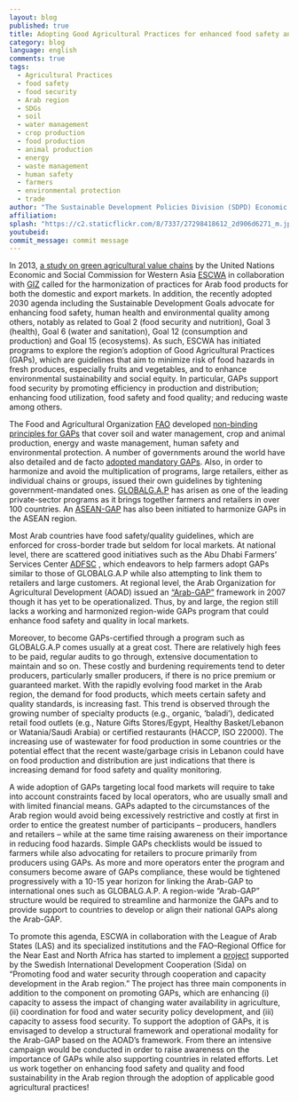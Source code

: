 ```yaml
---
layout: blog
published: true
title: Adopting Good Agricultural Practices for enhanced food safety and security in the Arab region
category: blog
language: english
comments: true
tags: 
  - Agricultural Practices
  - food safety
  - food security
  - Arab region
  - SDGs
  - soil
  - water management
  - crop production
  - food production
  - animal production
  - energy
  - waste management
  - human safety
  - farmers
  - environmental protection
  - trade
author: "The Sustainable Development Policies Division (SDPD) Economic and Social Commission for Western Asia (ESCWA)"
affiliation: 
splash: "https://c2.staticflickr.com/8/7337/27298418612_2d906d6271_m.jpg"
youtubeid: 
commit_message: commit message
---
```

In 2013, [a study on green agricultural value chains](https://www.unescwa.org/publications/green-agricultural-value-chains-improved-livelihood-arab-region) by the United Nations Economic and Social Commission for Western Asia [ESCWA](https://www.unescwa.org/) in collaboration with [GIZ](https://www.giz.de/en/html/index.html) called for the harmonization of practices for Arab food products for both the domestic and export markets. <!-- more --> In addition, the recently adopted 2030 agenda including  the Sustainable Development Goals advocate for enhancing food safety, human health and environmental quality among others, notably as related to Goal 2 (food security and nutrition), Goal 3 (health), Goal 6 (water and sanitation), Goal 12 (consumption and production) and Goal 15 (ecosystems).  As such, ESCWA has initiated programs to explore the region’s adoption of Good Agricultural Practices (GAPs), which are guidelines that aim to minimize risk of food hazards in fresh produces, especially fruits and vegetables, and to enhance environmental sustainability and social equity. In particular, GAPs support food security by promoting efficiency in production and distribution; enhancing food utilization, food safety and food quality; and reducing waste among others. 

The Food and Agricultural Organization [FAO]( http://www.fao.org/home/en/) developed [non-binding principles for GAPs](http://www.fao.org/prods/gap/home/principles_en.htm) that cover soil and water management, crop and animal production, energy and waste management, human safety and environmental protection. A number of governments around the world have also detailed and de facto [adopted mandatory GAPs](https://www.ams.usda.gov/services/auditing/gap-ghp).  Also, in order to harmonize and avoid the multiplication of programs, large retailers, either as individual chains or groups, issued their own guidelines by tightening government-mandated ones. [GLOBALG.A.P](http://www.globalgap.org/uk_en/) has arisen as one of the leading private-sector programs as it brings together farmers and retailers in over 100 countries.  An [ASEAN-GAP](http://www.asean.org/?static_post=asean-gap-food-safety-module) has also been initiated to harmonize GAPs in the ASEAN region.

Most Arab countries have food safety/quality guidelines, which are enforced for cross-border trade but seldom for local markets. At national level, there are scattered good initiatives such as the Abu Dhabi Farmers’ Services Center [ADFSC](http://www.adfsc.ae/en/pages/home.aspx) , which endeavors to help farmers adopt GAPs similar to those of GLOBALG.A.P while also attempting to link them to retailers and large customers. At regional level, the Arab Organization for Agricultural Development (AOAD) issued an [“Arab-GAP”](http://aoad.org/publications/GuideAgpract.pdf) framework in 2007 though it has yet to be operationalized. Thus, by and large, the region still lacks a working and harmonized region-wide GAPs program that could enhance food safety and quality in local markets.

Moreover, to become GAPs-certified through a program such as GLOBALG.A.P comes usually at a great cost. There are relatively high fees to be paid, regular audits to go through, extensive documentation to maintain and so on. These costly and burdening requirements tend to deter producers, particularly smaller producers, if there is no price premium or guaranteed market. With the rapidly evolving food market in the Arab region, the demand for food products, which meets certain safety and quality standards, is increasing fast. This trend is observed through the growing number of specialty products (e.g., organic, ‘baladi’), dedicated retail food outlets (e.g., Nature Gifts Stores/Egypt, Healthy Basket/Lebanon or Watania/Saudi Arabia) or certified restaurants (HACCP, ISO 22000).  The increasing use of wastewater for food production in some countries or the potential effect that the recent waste/garbage crisis in Lebanon could have on food production and distribution are just indications that there is increasing demand for food safety and quality monitoring. 

A wide adoption of GAPs targeting local food markets will require to take into account constraints faced by local operators, who are usually small and with limited financial means. GAPs adapted to the circumstances of the Arab region would avoid being excessively restrictive and costly at first in order to entice the greatest number of participants – producers, handlers and retailers – while at the same time raising awareness on their importance in reducing food hazards. Simple GAPs checklists would be issued to farmers while also advocating for retailers to procure primarily from producers using GAPs. As more and more operators enter the program and consumers become aware of GAPs compliance, these would be tightened progressively with a 10-15 year horizon for linking the Arab-GAP to international ones such as GLOBALG.A.P. A region-wide “Arab-GAP” structure would be required to streamline and harmonize the GAPs and to provide support to countries to develop or align their national GAPs along the Arab-GAP.  

To promote this agenda, ESCWA in collaboration with the League of Arab States (LAS) and its specialized institutions and the FAO–Regional Office for the Near East and North Africa has started to implement a [project](http://www.escwa.un.org/information/pressescwaprint.asp?id_code=700) supported by the Swedish International Development Cooperation (Sida) on “Promoting food and water security through cooperation and capacity development in the Arab region.” The project has three main components in addition to the component on promoting GAPs, which are enhancing (i) capacity to assess the impact of changing water availability in agriculture, (ii) coordination for food and water security policy development, and (iii) capacity to assess food security. To support the adoption of GAPs, it is envisaged to develop a structural framework and operational modality for the Arab-GAP based on the AOAD’s framework. From there an intensive campaign would be conducted in order to raise awareness on the importance of GAPs while also supporting countries in related efforts. 
Let us work together on enhancing food safety and quality and food sustainability in the Arab region through the adoption of applicable good agricultural practices!